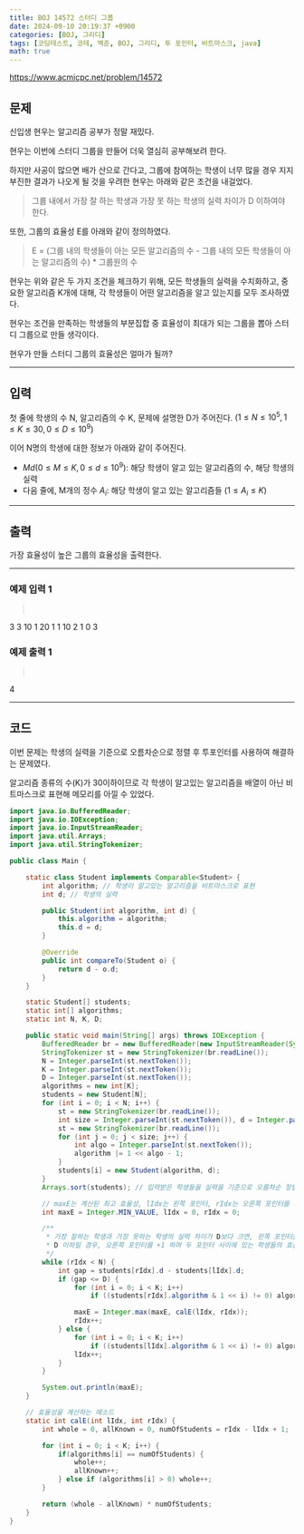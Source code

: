 ```yaml
---
title: BOJ 14572 스터디 그룹
date: 2024-09-10 20:19:37 +0900
categories: [BOJ, 그리디]
tags: [코딩테스트, 코테, 백준, BOJ, 그리디, 투 포인터, 비트마스크, java]
math: true
---
```


<https://www.acmicpc.net/problem/14572>

## 문제
신입생 현우는 알고리즘 공부가 정말 재밌다.

현우는 이번에 스터디 그룹을 만들어 더욱 열심히 공부해보려 한다.

하지만 사공이 많으면 배가 산으로 간다고, 그룹에 참여하는 학생이 너무 많을 경우 지지부진한 결과가 나오게 될 것을 우려한 현우는 아래와 같은 조건을 내걸었다.

> 그룹 내에서 가장 잘 하는 학생과 가장 못 하는 학생의 실력 차이가 D 이하여야 한다.

또한, 그룹의 효율성 E를 아래와 같이 정의하였다.

> E = (그룹 내의 학생들이 아는 모든 알고리즘의 수 - 그룹 내의 모든 학생들이 아는 알고리즘의 수) * 그룹원의 수

현우는 위와 같은 두 가지 조건을 체크하기 위해, 모든 학생들의 실력을 수치화하고, 중요한 알고리즘 K개에 대해, 각 학생들이 어떤 알고리즘을 알고 있는지를 모두 조사하였다.

현우는 조건을 만족하는 학생들의 부분집합 중 효율성이 최대가 되는 그룹을 뽑아 스터디 그룹으로 만들 생각이다.

현우가 만들 스터디 그룹의 효율성은 얼마가 될까?

---
## 입력
첫 줄에 학생의 수 N, 알고리즘의 수 K, 문제에 설명한 D가 주어진다. $(1 ≤ N ≤ 10^5, 1 ≤ K ≤ 30, 0 ≤ D ≤ 10^9)$

이어 N명의 학생에 대한 정보가 아래와 같이 주어진다.

- $M d (0 ≤ M ≤ K, 0 ≤ d ≤ 10^9)$: 해당 학생이 알고 있는 알고리즘의 수, 해당 학생의 실력
- 다음 줄에, M개의 정수 $A_i$: 해당 학생이 알고 있는 알고리즘들 $(1 ≤ A_i ≤ K)$

---
## 출력
가장 효율성이 높은 그룹의 효율성을 출력한다.

---
### 예제 입력 1
> <pre>
3 3 10
1 20
1
1 10
2
1 0
3
> </pre>

### 예제 출력 1
> <pre>
4
> </pre>

---
## 코드
이번 문제는 학생의 실력을 기준으로 오름차순으로 정렬 후 투포인터를 사용하여 해결하는 문제였다.

알고리즘 종류의 수(K)가 30이하이므로 각 학생이 알고있는 알고리즘을 배열이 아닌 비트마스크로 표현해 메모리를 아낄 수 있었다.

```java
import java.io.BufferedReader;
import java.io.IOException;
import java.io.InputStreamReader;
import java.util.Arrays;
import java.util.StringTokenizer;

public class Main {

    static class Student implements Comparable<Student> {
        int algorithm; // 학생이 알고있는 알고리즘을 비트마스크로 표현
        int d; // 학생의 실력

        public Student(int algorithm, int d) {
            this.algorithm = algorithm;
            this.d = d;
        }

        @Override
        public int compareTo(Student o) {
            return d - o.d;
        }
    }

    static Student[] students;
    static int[] algorithms;
    static int N, K, D;

    public static void main(String[] args) throws IOException {
        BufferedReader br = new BufferedReader(new InputStreamReader(System.in));
        StringTokenizer st = new StringTokenizer(br.readLine());
        N = Integer.parseInt(st.nextToken());
        K = Integer.parseInt(st.nextToken());
        D = Integer.parseInt(st.nextToken());
        algorithms = new int[K];
        students = new Student[N];
        for (int i = 0; i < N; i++) {
            st = new StringTokenizer(br.readLine());
            int size = Integer.parseInt(st.nextToken()), d = Integer.parseInt(st.nextToken()), algorithm = 0;
            st = new StringTokenizer(br.readLine());
            for (int j = 0; j < size; j++) {
                int algo = Integer.parseInt(st.nextToken());
                algorithm |= 1 << algo - 1;
            }
            students[i] = new Student(algorithm, d);
        }
        Arrays.sort(students); // 입력받은 학생들을 실력을 기준으로 오름차순 정렬

        // maxE는 계산된 최고 효율성, lIdx는 왼쪽 포인터, rIdx는 오른쪽 포인터를 의미
        int maxE = Integer.MIN_VALUE, lIdx = 0, rIdx = 0;

        /**
         * 가장 잘하는 학생과 가장 못하는 학생의 실력 차이가 D보다 크면, 왼쪽 포인터를 +1 하고
         * D 이하일 경우, 오른쪽 포인터를 +1 하며 두 포인터 사이에 있는 학생들의 효율성을 계산
         */
        while (rIdx < N) {
            int gap = students[rIdx].d - students[lIdx].d;
            if (gap <= D) {
                for (int i = 0; i < K; i++)
                    if ((students[rIdx].algorithm & 1 << i) != 0) algorithms[i]++;

                maxE = Integer.max(maxE, calE(lIdx, rIdx));
                rIdx++;
            } else {
                for (int i = 0; i < K; i++)
                    if ((students[lIdx].algorithm & 1 << i) != 0) algorithms[i]--;
                lIdx++;
            }
        }

        System.out.println(maxE);
    }

    // 효율성을 계산하는 메소드
    static int calE(int lIdx, int rIdx) {
        int whole = 0, allKnown = 0, numOfStudents = rIdx - lIdx + 1;

        for (int i = 0; i < K; i++) {
            if(algorithms[i] == numOfStudents) {
                whole++;
                allKnown++;
            } else if (algorithms[i] > 0) whole++;
        }

        return (whole - allKnown) * numOfStudents;
    }
}
```
